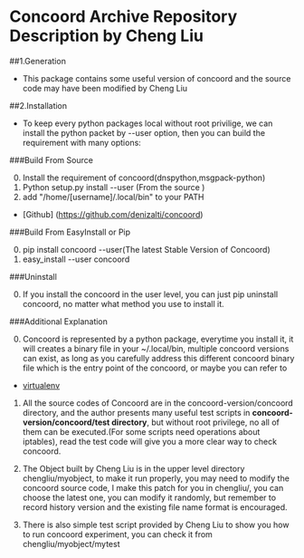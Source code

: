 Concoord Archive Repository Description by Cheng Liu
=============================================================


##1.Generation
- This package contains some useful version of concoord and the source code may have been modified by Cheng Liu

##2.Installation 
- To keep every python packages local without root privilige, we can install the python packet by 
  --user option, then you can build the requirement with many options:

###Build From Source 

0. Install the requirement of concoord(dnspython,msgpack-python)
1. Python setup.py install --user (From the source )
2. add "/home/[username]/.local/bin" to your PATH
- [Github] (https://github.com/denizalti/concoord)

###Build From EasyInstall or Pip

0. pip install concoord --user(The latest Stable Version of Concoord)
1. easy\_install --user concoord

###Uninstall 

0. If you install the concoord in the user level, you can just pip uninstall concoord, no matter what method you use to install it.

###Additional Explanation

0. Concoord is represented by a python package, everytime you install it, it will creates a binary file in your ~/.local/bin, multiple concoord versions can exist, as long as you carefully address this different concoord binary file which is the entry point of the concoord, or maybe you can refer to
- [virtualenv](http://www.virtualenv.org/en/latest/)

1. All the source codes of Concoord are in the concoord-version/concoord directory, and the author presents many useful test scripts in **concoord-version/concoord/test directory**, but without root privilege, no all of them can be executed.(For some scripts need operations about iptables), read the test code will give you a more clear way to check concoord.

2. The Object built by Cheng Liu is in the upper level directory chengliu/myobject, to make it run properly, you may need to modify the concoord source code, I make this patch for you in chengliu/, you can choose the latest one, you can modify it randomly, but remember to record history version and the existing file name format is encouraged.

3. There is also simple test script provided by Cheng Liu to show you how to run concoord experiment, you can check it from chengliu/myobject/mytest

